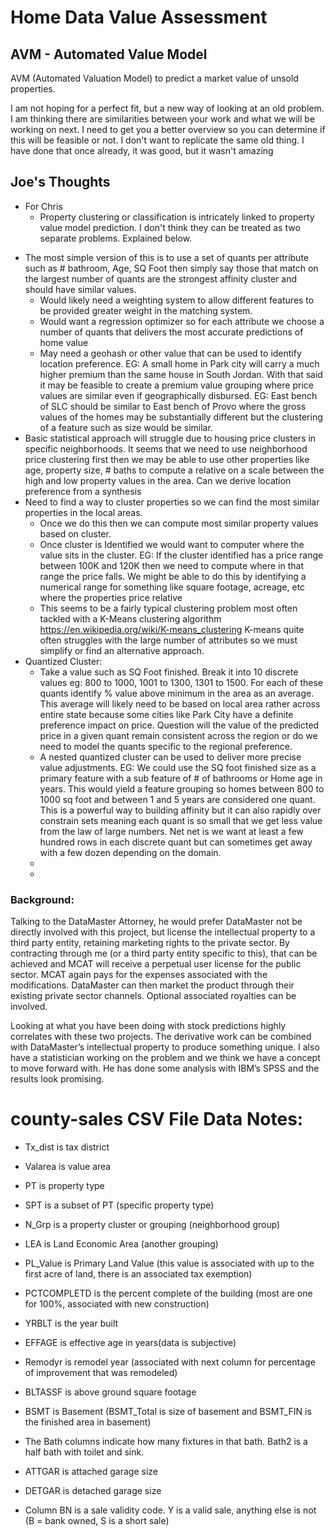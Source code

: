 # Home Data Value Assessment



## AVM - Automated Value Model

AVM (Automated Valuation Model) to predict a market value of unsold properties.  

 I am  not hoping for a perfect fit, but a new way of looking at an old problem.  I am thinking there are similarities between  your work and what we will be working on next.    I need to get you a better overview so you can determine if this will be feasible or not.  I don't want to replicate the same old thing.  I have done that once already, it was good, but it wasn't amazing



## Joe's Thoughts

* For Chris
  * Property clustering or classification is intricately linked to property value model prediction.  I don't think they can be treated as two separate problems.  Explained below. 

- The most simple version of this is to use a set of quants per attribute such as # bathroom, Age,  SQ Foot then simply say those that match on the largest number of quants  are the strongest affinity cluster and should have similar values.
  - Would likely need a weighting system to allow different features to be provided greater weight in the matching system.
  - Would want a regression optimizer so for each attribute we choose a number of quants that delivers the most accurate predictions of home value 
  - May need a geohash or other value that can be used to identify location preference.   EG:  A small home in Park city will carry a much higher premium than the same house in South Jordan.  With that said it may be feasible to create a premium value grouping where price values are similar even if geographically disbursed.   EG:  East bench of SLC  should be  similar to East bench of Provo where the gross values of the homes may be substantially different but the clustering of a feature such as size would be similar.
- Basic statistical approach will struggle due to housing price clusters in specific neighborhoods.  It seems that we need to use neighborhood price clustering first then we may be able to use other properties like age,  property size,  # baths to compute a relative on a scale between the high and low property values in the area.   Can we derive location preference from a synthesis 
- Need to find a way to cluster properties  so we can find the most similar properties in the local areas.
  - Once we do this then we can compute most similar property values based on cluster.
  - Once cluster is Identified we would want to computer where the value sits in the cluster.  EG:  If the cluster identified has a price range between 100K and 120K then we need to compute where in that range the price falls.   We might be able to do this by identifying a numerical range for something like square footage, acreage, etc where the properties price relative 
  - This seems to be a fairly typical clustering problem most often tackled with a K-Means clustering algorithm https://en.wikipedia.org/wiki/K-means_clustering     K-means quite often  struggles with the large number of attributes so we must simplify or find an alternative approach.
- Quantized Cluster:
  - Take a value such as SQ Foot finished.   Break it into  10 discrete values eg:   800 to 1000,  1001 to 1300,  1301 to 1500.    For each of these quants identify % value above minimum in the area as an average.   This average will likely need to be based on local area rather across entire state because some cities like Park City have a definite preference impact on price.   Question will the value of the predicted price in a given quant remain consistent across the region or do we need to model  the quants specific to the regional preference.
  - A nested quantized cluster can be used to deliver more precise value adjustments.   EG:    We could use the SQ foot finished size as  a primary feature with a sub feature of # of bathrooms or Home age in years.  This would yield a feature grouping so homes between 800 to 1000 sq foot and between 1 and 5 years are considered one quant.   This is a powerful way to building affinity but it can also rapidly over constrain sets meaning each quant is so small that we get less value from the law of large numbers.  Net net is we want at least a few hundred rows in each discrete quant but can sometimes get away with a few dozen depending on the domain. 
  - ​
  - ​







### Background: 

Talking to the DataMaster Attorney, he would prefer DataMaster not be directly involved with this project, but license the intellectual property to a third party entity, retaining marketing rights to the private sector.  By contracting through me (or a third party entity specific to this), that can be achieved and MCAT will receive a perpetual user license for the public sector.  MCAT again pays for the expenses associated with the modifications.  DataMaster can then market the product through their existing private sector channels.  Optional associated royalties can be involved.

Looking at what you have been doing with stock predictions highly correlates with these two projects.  The derivative work can be combined with DataMaster’s intellectual property to produce something unique.  I also have a statistician working on the problem and we think we have a concept to move forward with.  He has done some analysis with IBM’s SPSS and the results look promising.  



# county-sales CSV File Data Notes:

- Tx_dist is tax district
- Valarea is value area
- PT is property type
- SPT is a subset of PT (specific property type)
- N_Grp is a property cluster or grouping (neighborhood group)
- LEA is Land Economic Area (another grouping)
- PL_Value is Primary Land Value (this value is associated with up to the first acre of land, there is an associated tax exemption)
- PCTCOMPLETD is the percent complete of the building (most are one for 100%, associated with new construction)
- YRBLT is the year built
- EFFAGE is effective age in years(data is subjective)
- Remodyr is remodel year (associated with next column for percentage of improvement that was remodeled)
- BLTASSF is above ground square footage
- BSMT is Basement (BSMT_Total is size of basement and BSMT_FIN is the finished area in basement)
- The Bath columns indicate how many fixtures in that bath.  Bath2 is a half bath with toilet and sink.
- ATTGAR is attached garage size
- DETGAR is detached garage size


- Column BN is a sale validity code.  Y is a valid sale, anything else is not (B = bank owned, S is a short sale)